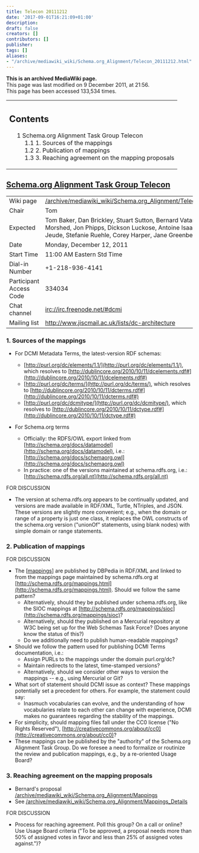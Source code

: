 ```yaml
---
title: Telecon 20111212
date: '2017-09-01T16:21:09+01:00'
description: 
draft: false
creators: []
contributors: []
publisher: 
tags: []
aliases:
- "/archive/mediawiki_wiki/Schema.org_Alignment/Telecon_20111212.html"
---
```


 **This is an archived MediaWiki page.**  
This page was last modified on 9 December 2011, at 21:56.  
This page has been accessed 133,534 times.

<table id="toc" class="toc">
  <tr>
    <td>
      <div id="toctitle">
        <h2>Contents</h2>
      </div>
      <ul>
        <li class="toclevel-1 tocsection-1">
          <a href="#Schema.org_Alignment_Task_Group_Telecon"><span class="tocnumber">1</span> <span class="toctext">Schema.org Alignment Task Group Telecon</span></a>
          <ul>
            <li class="toclevel-2 tocsection-2"><a href="#1._Sources_of_the_mappings"><span class="tocnumber">1.1</span> <span class="toctext">1. Sources of the mappings</span></a></li>
            <li class="toclevel-2 tocsection-3"><a href="#2._Publication_of_mappings"><span class="tocnumber">1.2</span> <span class="toctext">2. Publication of mappings</span></a></li>
            <li class="toclevel-2 tocsection-4"><a href="#3._Reaching_agreement_on_the_mapping_proposals"><span class="tocnumber">1.3</span> <span class="toctext">3. Reaching agreement on the mapping proposals</span></a></li>
          </ul>
        </li>
      </ul>
    </td>
  </tr>
</table>

## [Schema.org Alignment Task Group Telecon](/archive/mediawiki_wiki/Schema.org_Alignment/Telecon_20111212) 
<table>
  <tr>
    <td> Wiki page
    </td>
    <td> <a href="/archive/mediawiki_wiki/Schema.org_Alignment/Telecon_20111212" class="external free" rel="nofollow">/archive/mediawiki_wiki/Schema.org_Alignment/Telecon_20111212</a>
    </td>
  </tr>
  <tr>
    <td> Chair
    </td>
    <td> Tom
    </td>
  </tr>
  <tr>
    <td> Expected
    </td>
    <td> Tom Baker, Dan Brickley, Stuart Sutton, Bernard Vatant, Ahsan Morshed, Jon Phipps, Dickson Luckose, Antoine Isaac, Kirsten Jeude, Stefanie Ruehle, Corey Harper, Jane Greenberg
    </td>
  </tr>
  <tr>
    <td> Date
    </td>
    <td> Monday, December 12, 2011
    </td>
  </tr>
  <tr>
    <td> Start Time
    </td>
    <td> 11:00 AM Eastern Std Time
    </td>
  </tr>
  <tr>
    <td> Dial-in Number
    </td>
    <td> +1-218-936-4141
    </td>
  </tr>
  <tr>
    <td> Participant Access Code
    </td>
    <td> 334034
    </td>
  </tr>
  <tr>
    <td> Chat channel
    </td>
    <td> <a href="irc://irc.freenode.net/#dcmi" class="external free" rel="nofollow">irc://irc.freenode.net/#dcmi</a>
    </td>
  </tr>
  <tr>
    <td> Mailing list
    </td>
    <td> <a href="http://www.jiscmail.ac.uk/lists/dc-architecture" class="external free" rel="nofollow">http://www.jiscmail.ac.uk/lists/dc-architecture</a>
    </td>
  </tr>
</table>

### 1. Sources of the mappings 

- For DCMI Metadata Terms, the latest-version RDF schemas:
  - [http://purl.org/dc/elements/1.1/](http://purl.org/dc/elements/1.1/), which resolves to [http://dublincore.org/2010/10/11/dcelements.rdf#](http://dublincore.org/2010/10/11/dcelements.rdf#)
  - [http://purl.org/dc/terms/](http://purl.org/dc/terms/), which resolves to [http://dublincore.org/2010/10/11/dcterms.rdf#](http://dublincore.org/2010/10/11/dcterms.rdf#)
  - [http://purl.org/dc/dcmitype/](http://purl.org/dc/dcmitype/), which resolves to [http://dublincore.org/2010/10/11/dctype.rdf#](http://dublincore.org/2010/10/11/dctype.rdf#)

- For Schema.org terms
  - Officially: the RDFS/OWL export linked from [http://schema.org/docs/datamodel](http://schema.org/docs/datamodel), i.e.: [http://schema.org/docs/schemaorg.owl](http://schema.org/docs/schemaorg.owl)
  - In practice: one of the versions maintained at schema.rdfs.org, i.e.: [http://schema.rdfs.org/all.nt](http://schema.rdfs.org/all.nt)

FOR DISCUSSION

- The version at schema.rdfs.org appears to be continually updated, and versions are made available in RDF/XML, Turtle, NTriples, and JSON. These versions are slightly more convenient; e.g., when the domain or range of a property is just one class, it replaces the OWL constructs of the schema.org version ("unionOf" statements, using blank nodes) with simple domain or range statements.

### 2. Publication of mappings 

FOR DISCUSSION

- The [[mappings](http://mappings.dbpedia.org/server/ontology/export%7CDBPedia)] are published by DBPedia in RDF/XML and linked to from the mappings page maintained by schema.rdfs.org at [http://schema.rdfs.org/mappings.html](http://schema.rdfs.org/mappings.html). Should we follow the same pattern?
  - Alternatively, should they be published under schema.rdfs.org, like the SIOC mappings at [http://schema.rdfs.org/mappings/sioc](http://schema.rdfs.org/mappings/sioc)?
  - Alternatively, should they published on a Mercurial repository at W3C being set up for the Web Schemas Task Force? (Does anyone know the status of this?)
  - Do we additionally need to publish human-readable mappings?
- Should we follow the pattern used for publishing DCMI Terms documentation, i.e.:
  - Assign PURLs to the mappings under the domain purl.org/dc?
  - Maintain redirects to the latest, time-stamped versions?
  - Alternatively, should we consider other ways to version the mappings -- e.g., using Mercurial or Git?
- What sort of statement should DCMI issue as context? These mappings potentially set a precedent for others. For example, the statement could say:
  - Inasmuch vocabularies can evolve, and the understanding of how vocabularies relate to each other can change with experience, DCMI makes no guarantees regarding the stability of the mappings.
- For simplicity, should mapping files fall under the CC0 license ("No Rights Reserved"), [http://creativecommons.org/about/cc0](http://creativecommons.org/about/cc0)?
- These mappings can be published by the "authority" of the Schema.org Alignment Task Group. Do we foresee a need to formalize or routinize the review and publication mappings, e.g., by a re-oriented Usage Board?

### 3. Reaching agreement on the mapping proposals 

- Bernard's proposal [/archive/mediawiki_wiki/Schema.org\_Alignment/Mappings](/archive/mediawiki_wiki/Schema.org_Alignment/Mappings)
- See [/archive/mediawiki_wiki/Schema.org\_Alignment/Mappings\_Details](/archive/mediawiki_wiki/Schema.org_Alignment/Mappings_Details)

FOR DISCUSSION

- Process for reaching agreement. Poll this group? On a call or online? Use Usage Board criteria ("To be approved, a proposal needs more than 50% of assigned votes in favor and less than 25% of assigned votes against.")?

